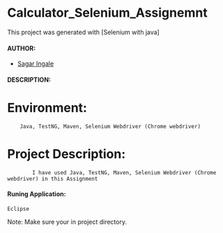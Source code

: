 #

# Calculator_Selenium_Assignemnt

This project was generated with [Selenium with java]


#### AUTHOR:

- [Sagar Ingale](https://github.com/sagaringale "Sagar's github profile")


#### DESCRIPTION:


# Environment: 
		Java, TestNG, Maven, Selenium Webdriver (Chrome webdriver) 

# Project Description: 
			I have used Java, TestNG, Maven, Selenium Webdriver (Chrome webdriver) in this Assignment



#### Runing Application:
 
	Eclipse

Note: Make sure your in project directory.
